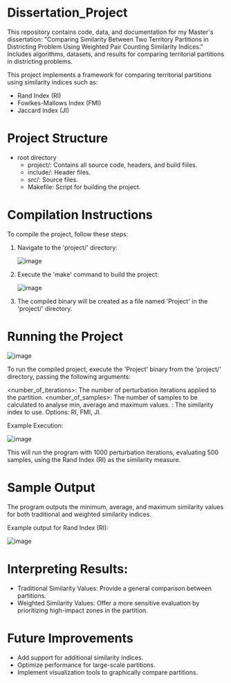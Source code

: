 # Dissertation_Project
This repository contains code, data, and documentation for my Master's dissertation: "Comparing Similarity Between Two Territory Partitions in Districting Problem Using Weighted Pair Counting Similarity Indices." Includes algorithms, datasets, and results for comparing territorial partitions in districting problems.

This project implements a framework for comparing territorial partitions using similarity indices such as:

* Rand Index (RI)
* Fowlkes-Mallows Index (FMI)
* Jaccard Index (JI)


# Project Structure
* root directory
    * project/: Contains all source code, headers, and build fiiles.
    * include/: Header files.
    * src/: Source files.
    * Makefile: Script for building the project.

# Compilation Instructions
To compile the project, follow these steps:

1. Navigate to the 'project/' directory:
   
   ![image](https://github.com/user-attachments/assets/af3a5898-9ab9-4cf5-b062-e17c6e69a557)
   
2. Execute the 'make' command to build the project:
   
   ![image](https://github.com/user-attachments/assets/4bd68b11-5b86-48bd-816c-32f5295c9dd1)
   
3. The compiled binary will be created as a file named 'Project' in the 'project/' directory.

# Running the Project

![image](https://github.com/user-attachments/assets/1359cf13-76a2-45c6-885e-e5d2bc5cc399)

To run the compiled project, execute the 'Project' binary from the 'project/' directory, passing the following arguments:

<number_of_iterations>: The number of perturbation iterations applied to the partition.
<number_of_samples>: The number of samples to be calculated to analyse min, average and maximum values.
<Index>: The similarity index to use. Options: RI, FMI, JI.

Example Execution:

![image](https://github.com/user-attachments/assets/7f42ab94-4d41-48d5-ab56-b7b27508dc52)

This will run the program with 1000 perturbation iterations, evaluating 500 samples, using the Rand Index (RI) as the similarity measure.

# Sample Output

The program outputs the minimum, average, and maximum similarity values for both traditional and weighted similarity indices.

Example output for Rand Index (RI):

![image](https://github.com/user-attachments/assets/5714bb5f-ade0-427e-b175-b93c88bed90f)

# Interpreting Results:
* Traditional Similarity Values: Provide a general comparison between partitions.
* Weighted Similarity Values: Offer a more sensitive evaluation by prioritizing high-impact zones in the partition.

# Future Improvements

* Add support for additional similarity indices.
* Optimize performance for large-scale partitions.
* Implement visualization tools to graphically compare partitions.


